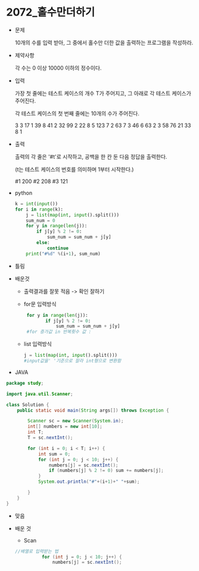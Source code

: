 # 2072_홀수만더하기

* 문제

  10개의 수를 입력 받아, 그 중에서 홀수만 더한 값을 출력하는 프로그램을 작성하라.

* 제약사항

  각 수는 0 이상 10000 이하의 정수이다.

* 입력

  가장 첫 줄에는 테스트 케이스의 개수 T가 주어지고, 그 아래로 각 테스트 케이스가 주어진다.

  각 테스트 케이스의 첫 번째 줄에는 10개의 수가 주어진다.

  3
  3 17 1 39 8 41 2 32 99 2
  22 8 5 123 7 2 63 7 3 46
  6 63 2 3 58 76 21 33 8 1  

* 출력

  출력의 각 줄은 '#t'로 시작하고, 공백을 한 칸 둔 다음 정답을 출력한다.

  (t는 테스트 케이스의 번호를 의미하며 1부터 시작한다.)

  \#1 200
  \#2 208
  \#3 121

* python

  ````python
  k = int(input())
  for i in range(k):
      j = list(map(int, input().split()))
      sum_num = 0
      for y in range(len(j)):
          if j[y] % 2 != 0:
              sum_num = sum_num + j[y]
          else:
              continue
      print("#%d" %(i+1), sum_num)
  ````

* 틀림

* 배운것

  * 출력결과를 잘못 적음 -> 확인 잘하기

  * for문 입력방식

    ````python
     for y in range(len(j)):
            if j[y] % 2 != 0:
                sum_num = sum_num + j[y]
     #for 증가값 in 반복횟수 값 :
    ````

  * list 입력방식

    ````python
    j = list(map(int, input().split()))
    #input값을' '기준으로 잘라 int형으로 변환함
    ````

* JAVA

````java
package study;

import java.util.Scanner;

class Solution {
	public static void main(String args[]) throws Exception {

		Scanner sc = new Scanner(System.in);
		int[] numbers = new int[10];
		int T;
		T = sc.nextInt();

		for (int i = 0; i < T; i++) {
			int sum = 0;
			for (int j = 0; j < 10; j++) {
				numbers[j] = sc.nextInt();
				if (numbers[j] % 2 != 0) sum += numbers[j];
			}
			System.out.println("#"+(i+1)+" "+sum);

		}
	}
}
````

* 맞음

* 배운 것

  * Scan

  ````java
  //배열로 입력받는 법
  			for (int j = 0; j < 10; j++) {
  				numbers[j] = sc.nextInt();
  ````

  